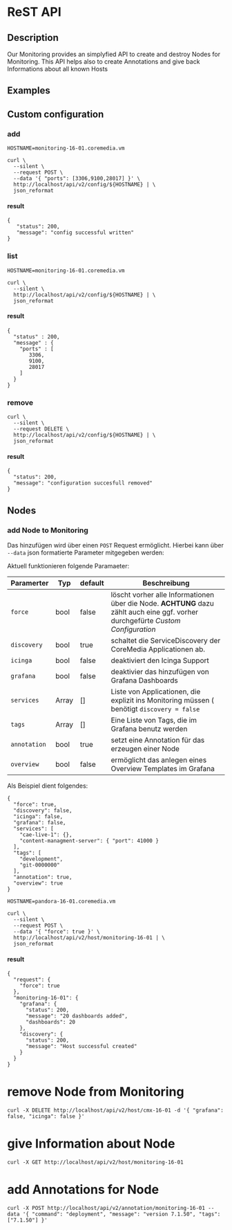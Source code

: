
# ReST API

## Description

Our Monitoring provides an simplyfied API to create and destroy Nodes for Monitoring.
This API helps also to create Annotations and give back Informations about all known Hosts

## Examples

## Custom configuration

### add

    HOSTNAME=monitoring-16-01.coremedia.vm

    curl \
      --silent \
      --request POST \
      --data '{ "ports": [3306,9100,28017] }' \
      http://localhost/api/v2/config/${HOSTNAME} | \
      json_reformat

#### result

    {
       "status": 200,
       "message": "config successful written"
    }

### list

    HOSTNAME=monitoring-16-01.coremedia.vm

    curl \
      --silent \
      http://localhost/api/v2/config/${HOSTNAME} | \
      json_reformat

#### result

    {
      "status" : 200,
      "message" : {
        "ports" : [
           3306,
           9100,
           28017
        ]
      }
    }


### remove

    curl \
      --silent \
      --request DELETE \
      http://localhost/api/v2/config/${HOSTNAME} | \
      json_reformat

#### result

    {
      "status": 200,
      "message": "configuration succesfull removed"
    }


## Nodes

### add Node to Monitoring

Das hinzufügen wird über einen `POST` Request ermöglicht. Hierbei kann über `--data` json formatierte Parameter mitgegeben werden:

Aktuell funktionieren folgende Paramaeter:

| Paramerter | Typ | default | Beschreibung |
| ------ | ------------- | ----- | ----- |
| `force`      | bool  | false | löscht vorher alle Informationen über die Node. **ACHTUNG** dazu zählt auch eine ggf. vorher durchgefürte _Custom Configuration_ |
| `discovery`  | bool  | true  | schaltet die ServiceDiscovery der CoreMedia Applicationen ab. |
| `icinga`     | bool  | false | deaktiviert den Icinga Support |
| `grafana`    | bool  | false | deaktivier das hinzufügen von Grafana Dashboards |
| `services`   | Array | []    | Liste von Applicationen, die explizit ins Monitoring müssen ( benötigt `discovery = false` |
| `tags`       | Array | []    | Eine Liste von Tags, die im Grafana benutz werden |
| `annotation` | bool  | true  | setzt eine Annotation für das erzeugen einer Node |
| `overview`   | bool  | false | ermöglicht das anlegen eines Overview Templates im Grafana |

Als Beispiel dient folgendes:

    {
      "force": true,
      "discovery": false,
      "icinga": false,
      "grafana": false,
      "services": [
        "cae-live-1": {},
        "content-managment-server": { "port": 41000 }
      ],
      "tags": [
        "development",
        "git-0000000"
      ],
      "annotation": true,
      "overview": true
    }

    HOSTNAME=pandora-16-01.coremedia.vm

    curl \
      --silent \
      --request POST \
      --data '{ "force": true }' \
      http://localhost/api/v2/host/monitoring-16-01 | \
      json_reformat

#### result

    {
      "request": {
        "force": true
      },
      "monitoring-16-01": {
        "grafana": {
          "status": 200,
          "message": "20 dashboards added",
          "dashboards": 20
        },
        "discovery": {
          "status": 200,
          "message": "Host successful created"
        }
      }
    }




# remove Node from Monitoring


    curl -X DELETE http://localhost/api/v2/host/cmx-16-01 -d '{ "grafana": false, "icinga": false }'

# give Information about Node

    curl -X GET http://localhost/api/v2/host/monitoring-16-01


# add Annotations for Node


    curl -X POST http://localhost/api/v2/annotation/monitoring-16-01 --data '{ "command": "deployment", "message": "version 7.1.50", "tags": ["7.1.50"] }'
